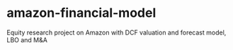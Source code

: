 # amazon-financial-model
Equity research project on Amazon with DCF valuation and forecast model, LBO and M&amp;A
